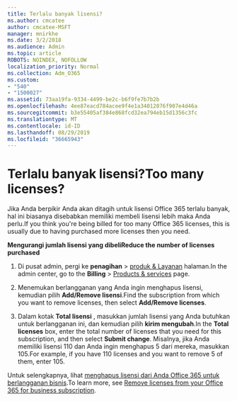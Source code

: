 ```yaml
---
title: Terlalu banyak lisensi?
ms.author: cmcatee
author: cmcatee-MSFT
manager: mnirkhe
ms.date: 3/2/2018
ms.audience: Admin
ms.topic: article
ROBOTS: NOINDEX, NOFOLLOW
localization_priority: Normal
ms.collection: Adm_O365
ms.custom:
- "540"
- "1500027"
ms.assetid: 73aa19fa-9334-4499-be2c-b6f9fe7b7b2b
ms.openlocfilehash: 4ee87eacd784acee9f4e1a34012076f907e4d46a
ms.sourcegitcommit: b3e55405af384e868fcd32ea794eb15d1356c3fc
ms.translationtype: MT
ms.contentlocale: id-ID
ms.lasthandoff: 08/29/2019
ms.locfileid: "36665943"
---
```

# <a name="too-many-licenses"></a><span data-ttu-id="28cb7-102">Terlalu banyak lisensi?</span><span class="sxs-lookup"><span data-stu-id="28cb7-102">Too many licenses?</span></span>

<span data-ttu-id="28cb7-103">Jika Anda berpikir Anda akan ditagih untuk lisensi Office 365 terlalu banyak, hal ini biasanya disebabkan memiliki membeli lisensi lebih maka Anda perlu.</span><span class="sxs-lookup"><span data-stu-id="28cb7-103">If you think you're being billed for too many Office 365 licenses, this is usually due to having purchased more licenses then you need.</span></span>
  
<span data-ttu-id="28cb7-104">**Mengurangi jumlah lisensi yang dibeli**</span><span class="sxs-lookup"><span data-stu-id="28cb7-104">**Reduce the number of licenses purchased**</span></span>
  
1. <span data-ttu-id="28cb7-105">Di pusat admin, pergi ke **penagihan** \> [produk & Layanan](https://go.microsoft.com/fwlink/p/?linkid=842054) halaman.</span><span class="sxs-lookup"><span data-stu-id="28cb7-105">In the admin center, go to the **Billing** \> [Products & services](https://go.microsoft.com/fwlink/p/?linkid=842054) page.</span></span>

2. <span data-ttu-id="28cb7-106">Menemukan berlangganan yang Anda ingin menghapus lisensi, kemudian pilih **Add/Remove lisensi**.</span><span class="sxs-lookup"><span data-stu-id="28cb7-106">Find the subscription from which you want to remove licenses, then select **Add/Remove licenses**.</span></span>

3. <span data-ttu-id="28cb7-107">Dalam kotak **Total lisensi** , masukkan jumlah lisensi yang Anda butuhkan untuk berlangganan ini, dan kemudian pilih **kirim mengubah**.</span><span class="sxs-lookup"><span data-stu-id="28cb7-107">In the **Total licenses** box, enter the total number of licenses that you need for this subscription, and then select **Submit change**.</span></span> <span data-ttu-id="28cb7-108">Misalnya, jika Anda memiliki lisensi 110 dan Anda ingin menghapus 5 dari mereka, masukkan 105.</span><span class="sxs-lookup"><span data-stu-id="28cb7-108">For example, if you have 110 licenses and you want to remove 5 of them, enter 105.</span></span>

<span data-ttu-id="28cb7-109">Untuk selengkapnya, lihat [menghapus lisensi dari Anda Office 365 untuk berlangganan bisnis](https://docs.microsoft.com/office365/admin/subscriptions-and-billing/remove-licenses-from-subscription).</span><span class="sxs-lookup"><span data-stu-id="28cb7-109">To learn more, see [Remove licenses from your Office 365 for business subscription](https://docs.microsoft.com/office365/admin/subscriptions-and-billing/remove-licenses-from-subscription).</span></span>